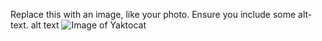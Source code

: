 Replace this with an image, like your photo. Ensure you include some alt-text.
alt text ![Image of Yaktocat](https://octodex.github.com/images/yaktocat.png)
